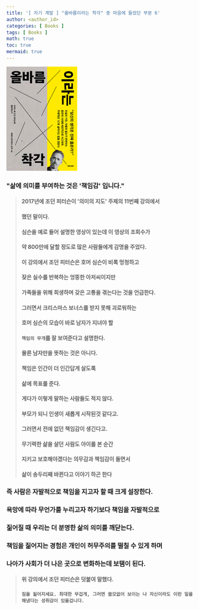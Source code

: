 ```yaml
---
title: '[ 자기 계발 ] "올바름이라는 착각" 중 마음에 들었던 부분 6'
author: <author_id>
categories: [ Books ]
tags: [ Books ]
math: true
toc: true
mermaid: true
---
```


![1](/images/backgrounds/books/manReadsYouTube.png)


### "삶에 의미를 부여하는 것은 '책임감' 입니다."

> #### 2017년에 조던 피터슨이 '의미의 지도' 주제의 11번째 강의에서
> #### 했던 말이다.
>
> #### 심슨을 예로 들어 설명한 영상이 있는데 이 영상의 조회수가
> #### 약 800만에 달할 정도로 많은 사람들에게 감명을 주었다.
> #### 이 강의에서 조던 피터슨은 호머 심슨이 비록 멍청하고
> #### 잦은 실수를 반복하는 엉뚱한 아저씨이지만
> #### 가족들을 위해 희생하며 갖은 고통을 겪는다는 것을 언급한다.
>
> #### 그러면서 크리스마스 보너스를 받지 못해 괴로워하는
> #### 호머 심슨의 모습이 바로 남자가 지녀야 할
> #### `책임의 무개`를 잘 보여준다고 설명한다.
> #### 물론 남자만을 뜻하는 것은 아니다.
> #### 책임은 인간이 더 인간답게 살도록
> #### 삶에 목표를 준다.
>
> #### 게다가 이렇게 말하는 사람들도 적지 않다.
> #### 부모가 되니 인생이 새롭게 시작된것 같다고.
> #### 그러면서 전에 없던 책임감이 생긴다고.
> #### 무기력한 삶을 살던 사람도 아이를 본 순간
> #### 지키고 보호해야겠다는 의무감과 책임감이 들면서
> #### 삶이 송두리째 바뀐다고 이야기 하곤 한다

### 즉 사람은 자발적으로 책임을 지고자 할 때 크게 설장한다.
### 욕망에 따라 무언가를 누리고자 하기보다 책임을 자발적으로
### 짊어질 때 우리는 더 분명한 삶의 의미를 깨닫는다.
### 책임을 짊어지는 경험은 개인이 허무주의를 떨칠 수 있게 하며
### 나아가 사회가 더 나은 곳으로 변화하는데 보탬이 된다.

> #### 위 강의에서 조던 피터슨은 덧붙여 말했다.
> #### `짐을 짊어지세요. 최대한 무겁게, 그러면 쓸모없어 보이는 나 자신이라도 이런 일을 해냈다는 성취감이 있을겁니다.`
